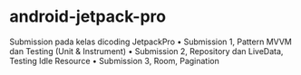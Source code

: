 # android-jetpack-pro
Submission pada kelas dicoding JetpackPro
•	Submission 1, Pattern MVVM dan Testing (Unit & Instrument)
•	Submission 2, Repository dan LiveData, Testing Idle Resource
•	Submission 3, Room, Pagination
